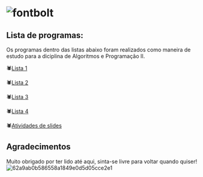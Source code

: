 # ![fontbolt](https://github.com/user-attachments/assets/370c1634-4a5d-4765-9a18-bab634bbb57e)


## Lista de programas:
Os programas dentro das listas abaixo foram realizados como maneira de estudo para a diciplina de Algoritmos e Programação II.

🕷️[Lista 1](https://github.com/niicfsz/Codigos_de_AP2/tree/main/Lista%201)

🕷️[Lista 2](https://github.com/niicfsz/Codigos_de_AP2/tree/main/Lista%202)

🕷️[Lista 3](https://github.com/niicfsz/Codigos_de_AP2/tree/main/Lista%203)

🕷️[Lista 4](https://github.com/niicfsz/Codigos_de_AP2/tree/main/Lista%204)

🕷️[Atividades de slides](https://github.com/niicfsz/Codigos_de_AP2/tree/main/Atividades%20de%20slides)

## Agradecimentos
Muito obrigado por ter lido até aqui, sinta-se livre para voltar quando quiser!
![62a9ab0b586558a1849e0d5d05cce2e1](https://github.com/user-attachments/assets/7d6969ce-7119-44d0-a88a-0c9ccdcc290b)

